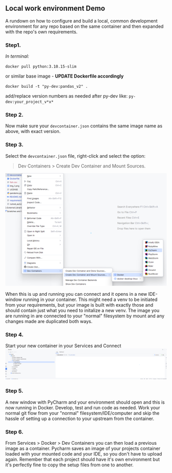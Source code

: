 ## Local work environment Demo

A rundown on how to configure and build a local, common development environment for any 
repo based on the same container and then expanded with the repo's own requirements.

### Step1.
*In terminal:*

`docker pull python:3.10.15-slim` 

or similar base image - **UPDATE Dockerfile accordingly** 

`docker build -t "py-dev:pandas_v2" .`

add/replace version numbers as needed after py-dev like: `py-dev:your_project_v*x*`

### Step 2.
Now make sure your `devcontainer.json` contains the same image name as above, with exact 
version. 

### Step 3.
Select the `devcontainer.json` file, right-click and select the option: 
> Dev Containers > Create Dev Container and Mount Sources.

![img.png](img.png)


When this is up and running you can connect and it opens in a new IDE-window running in 
your container. This might need a venv to be initiated from your requirements, 
but your image is built with exactly those and should contain just what you need to initalize a new venv.
The image you are running in are connected to your "normal" filesystem by mount and any changes made are duplicated 
both ways. 

### Step 4. 
Start your new container in your Services and Connect
![Services](img_1.png)

### Step 5.
A new window with PyCharm and your environment should open and this is now running in Docker.
Develop, test and run code as needed. Work your normal git flow from your "normal" filesystem/IDE/computer and 
skip the hassle of setting up a connection to your upstream from the container.

### Step 6.
From Services > Docker > Dev Containers you can then load a previous image as a container. 
Pycharm saves an image of your projects container loaded with your mounted code and your IDE, 
so you don't have to upload again. Remember that each project should have it's own environment but 
it's perfectly fine to copy the setup files from one to another.

